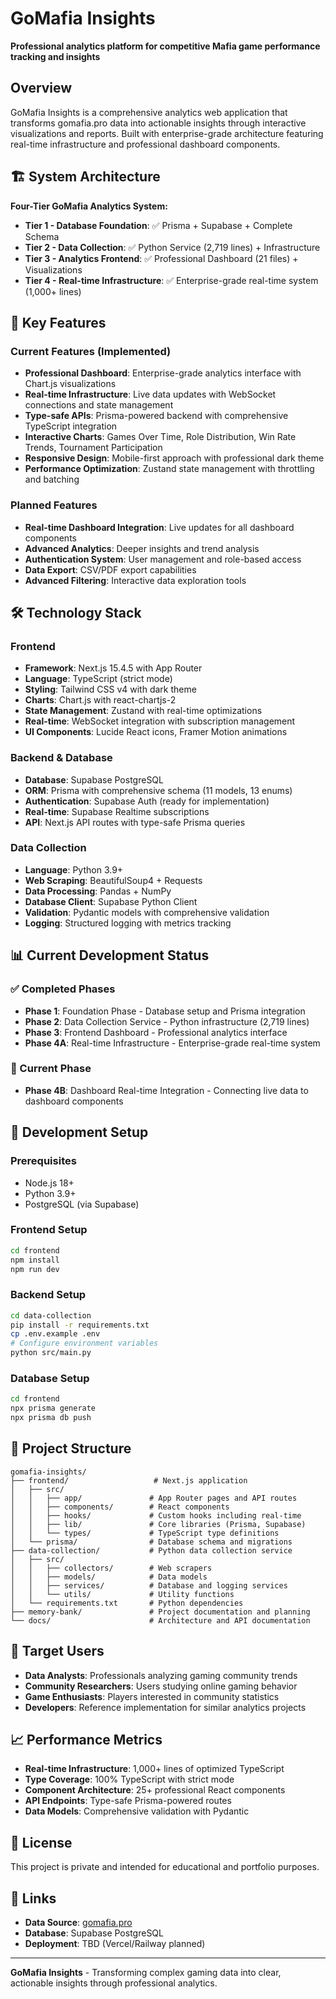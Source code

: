 # GoMafia Insights

**Professional analytics platform for competitive Mafia game performance tracking and insights**

## Overview

GoMafia Insights is a comprehensive analytics web application that transforms gomafia.pro data into actionable insights through interactive visualizations and reports. Built with enterprise-grade architecture featuring real-time infrastructure and professional dashboard components.

## 🏗️ System Architecture

**Four-Tier GoMafia Analytics System:**
- **Tier 1 - Database Foundation**: ✅ Prisma + Supabase + Complete Schema
- **Tier 2 - Data Collection**: ✅ Python Service (2,719 lines) + Infrastructure  
- **Tier 3 - Analytics Frontend**: ✅ Professional Dashboard (21 files) + Visualizations
- **Tier 4 - Real-time Infrastructure**: ✅ Enterprise-grade real-time system (1,000+ lines)

## 🚀 Key Features

### Current Features (Implemented)
- **Professional Dashboard**: Enterprise-grade analytics interface with Chart.js visualizations
- **Real-time Infrastructure**: Live data updates with WebSocket connections and state management
- **Type-safe APIs**: Prisma-powered backend with comprehensive TypeScript integration
- **Interactive Charts**: Games Over Time, Role Distribution, Win Rate Trends, Tournament Participation
- **Responsive Design**: Mobile-first approach with professional dark theme
- **Performance Optimization**: Zustand state management with throttling and batching

### Planned Features
- **Real-time Dashboard Integration**: Live updates for all dashboard components
- **Advanced Analytics**: Deeper insights and trend analysis
- **Authentication System**: User management and role-based access
- **Data Export**: CSV/PDF export capabilities
- **Advanced Filtering**: Interactive data exploration tools

## 🛠️ Technology Stack

### Frontend
- **Framework**: Next.js 15.4.5 with App Router
- **Language**: TypeScript (strict mode)
- **Styling**: Tailwind CSS v4 with dark theme
- **Charts**: Chart.js with react-chartjs-2
- **State Management**: Zustand with real-time optimizations
- **Real-time**: WebSocket integration with subscription management
- **UI Components**: Lucide React icons, Framer Motion animations

### Backend & Database
- **Database**: Supabase PostgreSQL
- **ORM**: Prisma with comprehensive schema (11 models, 13 enums)
- **Authentication**: Supabase Auth (ready for implementation)
- **Real-time**: Supabase Realtime subscriptions
- **API**: Next.js API routes with type-safe Prisma queries

### Data Collection
- **Language**: Python 3.9+
- **Web Scraping**: BeautifulSoup4 + Requests
- **Data Processing**: Pandas + NumPy
- **Database Client**: Supabase Python Client
- **Validation**: Pydantic models with comprehensive validation
- **Logging**: Structured logging with metrics tracking

## 📊 Current Development Status

### ✅ Completed Phases
- **Phase 1**: Foundation Phase - Database setup and Prisma integration
- **Phase 2**: Data Collection Service - Python infrastructure (2,719 lines)
- **Phase 3**: Frontend Dashboard - Professional analytics interface
- **Phase 4A**: Real-time Infrastructure - Enterprise-grade real-time system

### 🚧 Current Phase
- **Phase 4B**: Dashboard Real-time Integration - Connecting live data to dashboard components

## 🔧 Development Setup

### Prerequisites
- Node.js 18+ 
- Python 3.9+
- PostgreSQL (via Supabase)

### Frontend Setup
```bash
cd frontend
npm install
npm run dev
```

### Backend Setup
```bash
cd data-collection
pip install -r requirements.txt
cp .env.example .env
# Configure environment variables
python src/main.py
```

### Database Setup
```bash
cd frontend
npx prisma generate
npx prisma db push
```

## 📁 Project Structure

```
gomafia-insights/
├── frontend/                   # Next.js application
│   ├── src/
│   │   ├── app/               # App Router pages and API routes
│   │   ├── components/        # React components
│   │   ├── hooks/             # Custom hooks including real-time
│   │   ├── lib/               # Core libraries (Prisma, Supabase)
│   │   └── types/             # TypeScript type definitions
│   └── prisma/                # Database schema and migrations
├── data-collection/           # Python data collection service
│   ├── src/
│   │   ├── collectors/        # Web scrapers
│   │   ├── models/            # Data models
│   │   ├── services/          # Database and logging services
│   │   └── utils/             # Utility functions
│   └── requirements.txt       # Python dependencies
├── memory-bank/               # Project documentation and planning
└── docs/                      # Architecture and API documentation
```

## 🎯 Target Users

- **Data Analysts**: Professionals analyzing gaming community trends
- **Community Researchers**: Users studying online gaming behavior  
- **Game Enthusiasts**: Players interested in community statistics
- **Developers**: Reference implementation for similar analytics projects

## 📈 Performance Metrics

- **Real-time Infrastructure**: 1,000+ lines of optimized TypeScript
- **Type Coverage**: 100% TypeScript with strict mode
- **Component Architecture**: 25+ professional React components
- **API Endpoints**: Type-safe Prisma-powered routes
- **Data Models**: Comprehensive validation with Pydantic

## 📝 License

This project is private and intended for educational and portfolio purposes.

## 🔗 Links

- **Data Source**: [gomafia.pro](https://gomafia.pro)
- **Database**: Supabase PostgreSQL
- **Deployment**: TBD (Vercel/Railway planned)

---

**GoMafia Insights** - Transforming complex gaming data into clear, actionable insights through professional analytics.
